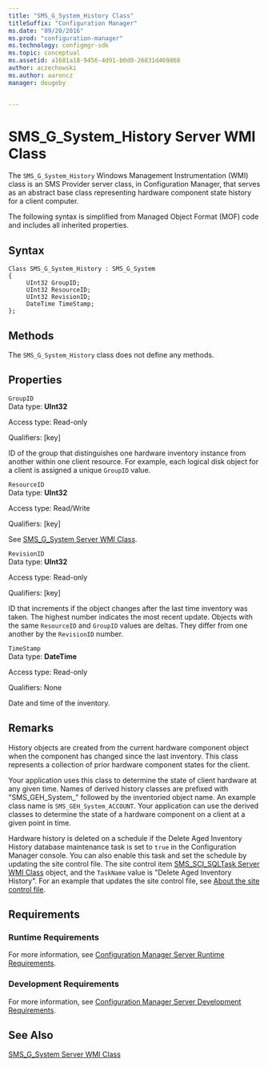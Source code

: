 ```yaml
---
title: "SMS_G_System_History Class"
titleSuffix: "Configuration Manager"
ms.date: "09/20/2016"
ms.prod: "configuration-manager"
ms.technology: configmgr-sdk
ms.topic: conceptual
ms.assetid: a1681a18-9456-4d91-b0d0-26831d469868
author: aczechowski
ms.author: aaroncz
manager: dougeby


---
```

# SMS_G_System_History Server WMI Class
The `SMS_G_System_History` Windows Management Instrumentation (WMI) class is an SMS Provider server class, in Configuration Manager, that serves as an abstract base class representing hardware component state history for a client computer.  

 The following syntax is simplified from Managed Object Format (MOF) code and includes all inherited properties.  

## Syntax  

```  
Class SMS_G_System_History : SMS_G_System  
{  
     UInt32 GroupID;  
     UInt32 ResourceID;  
     UInt32 RevisionID;  
     DateTime TimeStamp;  
};  
```  

## Methods  
 The `SMS_G_System_History` class does not define any methods.  

## Properties  
 `GroupID`  
 Data type: **UInt32**  

 Access type: Read-only  

 Qualifiers: [key]  

 ID of the group that distinguishes one hardware inventory instance from another within one client resource. For example, each logical disk object for a client is assigned a unique `GroupID` value.  

 `ResourceID`  
 Data type: **UInt32**  

 Access type: Read/Write  

 Qualifiers: [key]  

 See [SMS_G_System Server WMI Class](../../../../../develop/reference/core/clients/manage/sms_g_system-server-wmi-class.md).  

 `RevisionID`  
 Data type: **UInt32**  

 Access type: Read-only  

 Qualifiers: [key]  

 ID that increments if the object changes after the last time inventory was taken. The highest number indicates the most recent update. Objects with the same `ResourceID` and `GroupID` values are deltas. They differ from one another by the `RevisionID` number.  

 `TimeStamp`  
 Data type: **DateTime**  

 Access type: Read-only  

 Qualifiers: None  

 Date and time of the inventory.  

## Remarks  
 History objects are created from the current hardware component object when the component has changed since the last inventory. This class represents a collection of prior hardware component states for the client.  

 Your application uses this class to determine the state of client hardware at any given time. Names of derived history classes are prefixed with "SMS_GEH_System_" followed by the inventoried object name. An example class name is `SMS_GEH_System_ACCOUNT`. Your application can use the derived classes to determine the state of a hardware component on a client at a given point in time.  

 Hardware history is deleted on a schedule if the Delete Aged Inventory History database maintenance task is set to `true` in the Configuration Manager console. You can also enable this task and set the schedule by updating the site control file. The site control item [SMS_SCI_SQLTask Server WMI Class](../../../../../develop/reference/core/servers/configure/sms_sci_sqltask-server-wmi-class.md) object, and the `TaskName` value is "Delete Aged Inventory History". For an example that updates the site control file, see [About the site control file](../../../../core/understand/about-the-configuration-manager-site-control-file.md).  

## Requirements  

### Runtime Requirements  
 For more information, see [Configuration Manager Server Runtime Requirements](../../../../../develop/core/reqs/server-runtime-requirements.md).  

### Development Requirements  
 For more information, see [Configuration Manager Server Development Requirements](../../../../../develop/core/reqs/server-development-requirements.md).  

## See Also  
 [SMS_G_System Server WMI Class](../../../../../develop/reference/core/clients/manage/sms_g_system-server-wmi-class.md)

